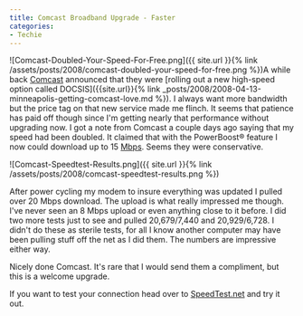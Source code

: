 ```yaml
---
title: Comcast Broadband Upgrade - Faster
categories:
- Techie
---
```


![Comcast-Doubled-Your-Speed-For-Free.png]({{ site.url }}{% link /assets/posts/2008/comcast-doubled-your-speed-for-free.png %})A while back [Comcast](http://www.comcast.com/) announced that they were [rolling out a new high-speed option called DOCSIS]({{site.url}}{% link _posts/2008/2008-04-13-minneapolis-getting-comcast-love.md %}). I always want more bandwidth but the price tag on that new service made me flinch. It seems that patience has paid off though since I'm getting nearly that performance without upgrading now.
I got a note from Comcast a couple days ago saying that my speed had been doubled. It claimed that with the PowerBoost® feature I now could download up to 15 [Mbps](http://en.wikipedia.org/wiki/Mbps#Megabit_per_second). Seems they were conservative.

![Comcast-Speedtest-Results.png]({{ site.url }}{% link /assets/posts/2008/comcast-speedtest-results.png %})

After power cycling my modem to insure everything was updated I pulled over 20 Mbps download. The upload is what really impressed me though. I've never seen an 8 Mbps upload or even anything close to it before. I did two more tests just to see and pulled 20,679/7,440 and 20,929/6,728. I didn't do these as sterile tests, for all I know another computer may have been pulling stuff off the net as I did them. The numbers are impressive either way.

Nicely done Comcast. It's rare that I would send them a compliment, but this is a welcome upgrade.

If you want to test your connection head over to [SpeedTest.net](http://speedtest.net/) and try it out.

